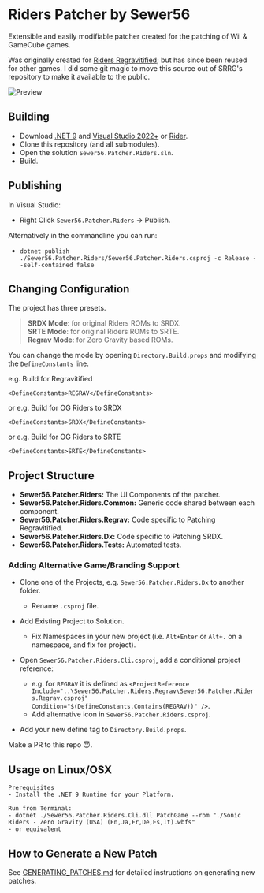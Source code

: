 # Riders Patcher by Sewer56

Extensible and easily modifiable patcher created for the patching of Wii & GameCube games.  

Was originally created for [Riders Regravitified](https://www.youtube.com/watch?v=kWI9TMnisa8); but has since been reused for other games.  I did some git magic to move this source out of SRRG's repository to make it available to the public.

![Preview](./Readme_Preview.png)

## Building
- Download [.NET 9](https://dotnet.microsoft.com/en-us/download/dotnet/7.0) and [Visual Studio 2022+](https://visualstudio.microsoft.com/thank-you-downloading-visual-studio/?sku=Community&channel=Release&version=VS2022&source=VSLandingPage&cid=2030&passive=false) or [Rider](https://www.jetbrains.com/rider/download/#section=windows).  
- Clone this repository (and all submodules).  
- Open the solution `Sewer56.Patcher.Riders.sln`.  
- Build.

## Publishing

In Visual Studio:  
   - Right Click `Sewer56.Patcher.Riders` -> Publish.  

Alternatively in the commandline you can run:  
   - `dotnet publish ./Sewer56.Patcher.Riders/Sewer56.Patcher.Riders.csproj -c Release --self-contained false`

## Changing Configuration
The project has three presets.
>**SRDX Mode**: for original Riders ROMs to SRDX.\
>**SRTE Mode**: for original Riders ROMs to SRTE.\
>**Regrav Mode**: for Zero Gravity based ROMs.

You can change the mode by opening `Directory.Build.props` and modifying the `DefineConstants` line.  

e.g. Build for Regravitified 
```
<DefineConstants>REGRAV</DefineConstants>
```

or 
e.g. Build for OG Riders to SRDX
```
<DefineConstants>SRDX</DefineConstants>
```

or
e.g. Build for OG Riders to SRTE
```
<DefineConstants>SRTE</DefineConstants>
```
## Project Structure

- **Sewer56.Patcher.Riders:** The UI Components of the patcher.  
- **Sewer56.Patcher.Riders.Common:** Generic code shared between each component.  
- **Sewer56.Patcher.Riders.Regrav:** Code specific to Patching Regravitified.  
- **Sewer56.Patcher.Riders.Dx:** Code specific to Patching SRDX.  
- **Sewer56.Patcher.Riders.Tests:** Automated tests.  

### Adding Alternative Game/Branding Support

- Clone one of the Projects, e.g. `Sewer56.Patcher.Riders.Dx` to another folder.  
  - Rename `.csproj` file.  

- Add Existing Project to Solution.  
    - Fix Namespaces in your new project (i.e. `Alt+Enter` or `Alt+.` on a namespace, and fix for project).  
  
- Open `Sewer56.Patcher.Riders.Cli.csproj`, add a conditional project reference:  
  - e.g. for `REGRAV` it is defined as `<ProjectReference Include="..\Sewer56.Patcher.Riders.Regrav\Sewer56.Patcher.Riders.Regrav.csproj" Condition="$(DefineConstants.Contains(REGRAV))" />`.  
  - Add alternative icon in `Sewer56.Patcher.Riders.csproj`.  

- Add your new define tag to `Directory.Build.props`.  

Make a PR to this repo 😇.

## Usage on Linux/OSX

```
Prerequisites
- Install the .NET 9 Runtime for your Platform.

Run from Terminal:
- dotnet ./Sewer56.Patcher.Riders.Cli.dll PatchGame --rom "./Sonic Riders - Zero Gravity (USA) (En,Ja,Fr,De,Es,It).wbfs"
- or equivalent
```

## How to Generate a New Patch

See [GENERATING_PATCHES.md](GENERATING_PATCHES.md) for detailed instructions on generating new patches.
